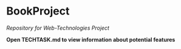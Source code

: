 # BookProject

*Repository for Web-Technologies Project*

**Open TECHTASK.md to view information about potential features**
